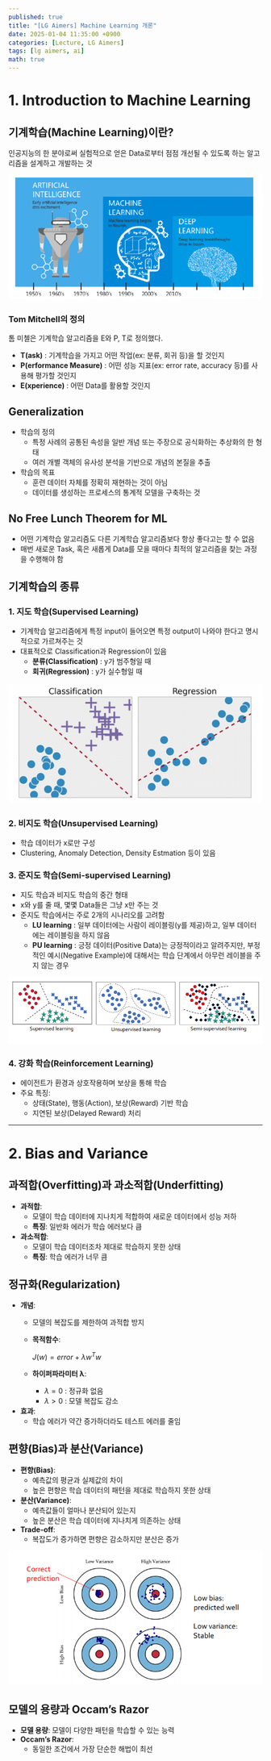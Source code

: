 ```yaml
---
published: true
title: "[LG Aimers] Machine Learning 개론"
date: 2025-01-04 11:35:00 +0900
categories: [Lecture, LG Aimers]
tags: [lg aimers, ai]
math: true
---
```

# 1. Introduction to Machine Learning

## 기계학습(Machine Learning)이란?

인공지능의 한 분야로써 실험적으로 얻은 Data로부터 점점 개선될 수 있도록 하는 알고리즘을 설계하고 개발하는 것

![1.png](/assets/img/lg-aimers/machine-learning-introduction/1.png)

### Tom Mitchell의 정의

톰 미첼은 기계학습 알고리즘을 E와 P, T로 정의했다.

- **T(ask)** : 기계학습을 가지고 어떤 작업(ex: 분류, 회귀 등)을 할 것인지
- **P(erformance Measure)** : 어떤 성능 지표(ex: error rate, accuracy 등)를 사용해 평가할 것인지
- **E(xperience)** : 어떤 Data를 활용할 것인지

## Generalization

- 학습의 정의
    - 특정 사례의 공통된 속성을 일반 개념 또는 주장으로 공식화하는 추상화의 한 형태
    - 여러 개별 객체의 유사성 분석을 기반으로 개념의 본질을 추출
- 학습의 목표
    - 훈련 데이터 자체를 정확히 재현하는 것이 아님
    - 데이터를 생성하는 프로세스의 통계적 모델을 구축하는 것

## No Free Lunch Theorem for ML

- 어떤 기계학습 알고리즘도 다른 기계학습 알고리즘보다 항상 좋다고는 할 수 없음
- 매번 새로운 Task, 혹은 새롭게 Data를 모을 때마다 최적의 알고리즘을 찾는 과정을 수행해야 함

## 기계학습의 종류

### 1. 지도 학습(Supervised Learning)

- 기계학습 알고리즘에게 특정 input이 들어오면 특정 output이 나와야 한다고 명시적으로 가르쳐주는 것
- 대표적으로 Classification과 Regression이 있음
    - **분류(Classification)** : y가 범주형일 때
    - **회귀(Regression)** : y가 실수형일 때

![2.png](/assets/img/lg-aimers/machine-learning-introduction/2.png)

### 2. 비지도 학습(Unsupervised Learning)

- 학습 데이터가 x로만 구성
- Clustering, Anomaly Detection, Density Estmation 등이 있음

### 3. 준지도 학습(Semi-supervised Learning)

- 지도 학습과 비지도 학습의 중간 형태
- x와 y를 줄 때, 몇몇 Data들은 그냥 x만 주는 것
- 준지도 학습에서는 주로 2개의 시나리오를 고려함
    - **LU learning** : 일부 데이터에는 사람이 레이블링(y를 제공)하고, 일부 데이터에는 레이블링을 하지 않음
    - **PU learning** : 긍정 데이터(Positive Data)는 긍정적이라고 알려주지만, 부정적인 예시(Negative Example)에 대해서는 학습 단계에서 아무런 레이블을 주지 않는 경우

![3.png](/assets/img/lg-aimers/machine-learning-introduction/3.png)

### 4. 강화 학습(Reinforcement Learning)

- 에이전트가 환경과 상호작용하며 보상을 통해 학습
- 주요 특징:
    - 상태(State), 행동(Action), 보상(Reward) 기반 학습
    - 지연된 보상(Delayed Reward) 처리

---

# 2. Bias and Variance

## 과적합(Overfitting)과 과소적합(Underfitting)

- **과적합**:
    - 모델이 학습 데이터에 지나치게 적합하여 새로운 데이터에서 성능 저하
    - **특징**: 일반화 에러가 학습 에러보다 큼
- **과소적합**:
    - 모델이 학습 데이터조차 제대로 학습하지 못한 상태
    - **특징**: 학습 에러가 너무 큼

## 정규화(Regularization)

- **개념**:
    - 모델의 복잡도를 제한하여 과적합 방지
    - **목적함수**:
        
        $J(w) = error + \lambda w^{T}w$
        
    - **하이퍼파라미터 λ**:
        - $\lambda = 0$ : 정규화 없음
        - $\lambda > 0$ : 모델 복잡도 감소
- **효과**:
    - 학습 에러가 약간 증가하더라도 테스트 에러를 줄임

## 편향(Bias)과 분산(Variance)

- **편향(Bias)**:
    - 예측값의 평균과 실제값의 차이
    - 높은 편향은 학습 데이터의 패턴을 제대로 학습하지 못한 상태
- **분산(Variance)**:
    - 예측값들이 얼마나 분산되어 있는지
    - 높은 분산은 학습 데이터에 지나치게 의존하는 상태
- **Trade-off**:
    - 복잡도가 증가하면 편향은 감소하지만 분산은 증가

![4.png](/assets/img/lg-aimers/machine-learning-introduction/4.png)

## 모델의 용량과 Occam’s Razor

- **모델 용량**: 모델이 다양한 패턴을 학습할 수 있는 능력
- **Occam’s Razor**:
    - 동일한 조건에서 가장 단순한 해법이 최선